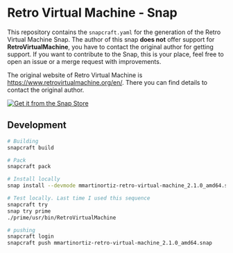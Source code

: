 # Retro Virtual Machine - Snap

This repository contains the `snapcraft.yaml` for the generation of the Retro Virtual Machine Snap. The author of this snap **does not** offer support for **RetroVirtualMachine**, you have to contact the original author for getting support. If you want to contribute to the Snap, this is your place, feel free to open an issue or a merge request with improvements.

The original website of Retro Virtual Machine is <https://www.retrovirtualmachine.org/en/>. There you can find details to contact the original author.

[![Get it from the Snap Store](https://snapcraft.io/static/images/badges/en/snap-store-black.svg)](https://snapcraft.io/mmartinortiz-retro-virtual-machine)

## Development

```bash
# Building
snapcraft build

# Pack
snapcraft pack

# Install locally
snap install --devmode mmartinortiz-retro-virtual-machine_2.1.0_amd64.snap

# Test locally. Last time I used this sequence
snapcraft try
snap try prime 
./prime/usr/bin/RetroVirtualMachine

# pushing
snapcraft login
snapcraft push mmartinortiz-retro-virtual-machine_2.1.0_amd64.snap
```
